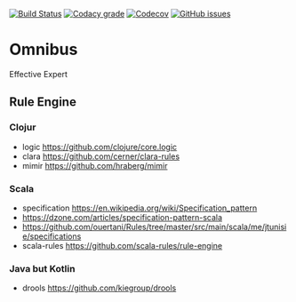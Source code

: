[![Build Status](https://api.travis-ci.org/writeonly/omnibus.svg?branch=master)](https://travis-ci.org/writeonly/omnibus)
[![Codacy grade](https://img.shields.io/codacy/grade/e27821fb6289410b8f58338c7e0bc686.svg)](https://www.codacy.com/app/writeonly/omnibus/dashboard)
[![Codecov](https://img.shields.io/codecov/c/github/writeonly/omnibus.svg)](https://codecov.io/gh/writeonly/omnibus)
[![GitHub issues](https://img.shields.io/github/issues/writeonly/omnibus.svg)](https://github.com/writeonly/omnibus/issues)

# Omnibus
Effective Expert

## Rule Engine

### Clojur
* logic https://github.com/clojure/core.logic
* clara https://github.com/cerner/clara-rules
* mimir https://github.com/hraberg/mimir

### Scala
* specification https://en.wikipedia.org/wiki/Specification_pattern
* https://dzone.com/articles/specification-pattern-scala
* https://github.com/ouertani/Rules/tree/master/src/main/scala/me/jtunisie/specifications
* scala-rules https://github.com/scala-rules/rule-engine

### Java but Kotlin
* drools https://github.com/kiegroup/drools
